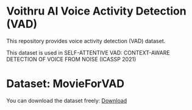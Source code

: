 # Voithru AI Voice Activity Detection (VAD)
This repository provides voice activity detection (VAD) dataset.

This dataset is used in SELF-ATTENTIVE VAD: CONTEXT-AWARE DETECTION OF VOICE FROM NOISE (ICASSP 2021)

# Dataset: MovieForVAD
You can download the dataset freely: [Download](https://drive.google.com/file/d/1sVjsI1ZvoPWa91EpEf99Day29CGnYGK8/view?usp=sharing)


